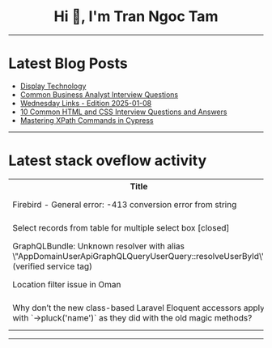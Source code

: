 <h1 align="center">Hi 👋, I'm Tran Ngoc Tam</h1>

---

# Latest Blog Posts 
<!-- BLOG-POST-LIST:START -->
- [Display Technology](https://dev.to/madgan95/display-technology-51bj)
- [Common Business Analyst Interview Questions](https://dev.to/siva_velu_b39044a1dd3b732/common-business-analyst-interview-questions-1l9b)
- [Wednesday Links - Edition 2025-01-08](https://dev.to/0xkkocel/wednesday-links-edition-2025-01-08-35p3)
- [10 Common HTML and CSS Interview Questions and Answers](https://dev.to/matant/10-common-html-and-css-interview-questions-and-answers-38lc)
- [Mastering XPath Commands in Cypress](https://dev.to/hexa-home/mastering-xpath-commands-in-cypress-2ngm)
<!-- BLOG-POST-LIST:END -->

---

# Latest stack oveflow activity
<table>
  <tr><th>Title</th><th>Link</th></tr>
  <!-- STACKOVERFLOW:START --><tr><td>Firebird - General error: -413 conversion error from string</td><td>https://stackoverflow.com/questions/79339055/firebird-general-error-413-conversion-error-from-string</td></tr><tr><td>Select records from table for multiple select box [closed]</td><td>https://stackoverflow.com/questions/79338908/select-records-from-table-for-multiple-select-box</td></tr><tr><td>GraphQLBundle: Unknown resolver with alias \&quot;AppDomainUserApiGraphQLQueryUserQuery::resolveUserById\&quot; &lpar;verified service tag&rpar;</td><td>https://stackoverflow.com/questions/79338907/graphqlbundle-unknown-resolver-with-alias-appdomainuserapigraphqlqueryuserque</td></tr><tr><td>Location filter issue in Oman</td><td>https://stackoverflow.com/questions/79338817/location-filter-issue-in-oman</td></tr><tr><td>Why don’t the new class-based Laravel Eloquent accessors apply with `-&gt;pluck&lpar;&#39;name&#39;&rpar;` as they did with the old magic methods?</td><td>https://stackoverflow.com/questions/79338805/why-don-t-the-new-class-based-laravel-eloquent-accessors-apply-with-pluckna</td></tr><!-- STACKOVERFLOW:END -->
</table>

---


